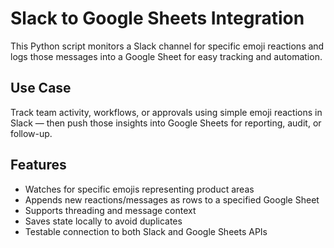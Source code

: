 # Slack to Google Sheets Integration

This Python script monitors a Slack channel for specific emoji reactions and logs those messages into a Google Sheet for easy tracking and automation.

## Use Case

Track team activity, workflows, or approvals using simple emoji reactions in Slack — then push those insights into Google Sheets for reporting, audit, or follow-up.

## Features

- Watches for specific emojis representing product areas
- Appends new reactions/messages as rows to a specified Google Sheet
- Supports threading and message context
- Saves state locally to avoid duplicates
- Testable connection to both Slack and Google Sheets APIs
